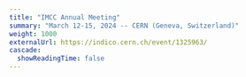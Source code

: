 ```yaml
---
title: "IMCC Annual Meeting"
summary: "March 12-15, 2024 -- CERN (Geneva, Switzerland)"
weight: 1000
externalUrl: https://indico.cern.ch/event/1325963/
cascade:
  showReadingTime: false
---
```


